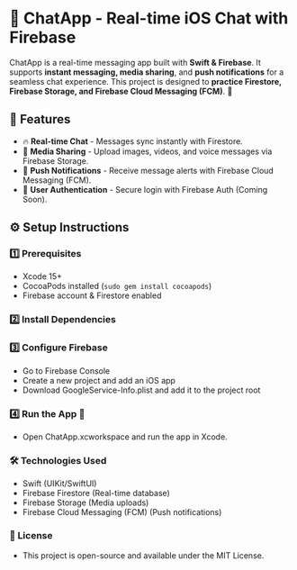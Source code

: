 # 📲 ChatApp - Real-time iOS Chat with Firebase  

ChatApp is a real-time messaging app built with **Swift & Firebase**. It supports **instant messaging, media sharing**, and **push notifications** for a seamless chat experience. This project is designed to **practice Firestore, Firebase Storage, and Firebase Cloud Messaging (FCM)**. 🚀  

## 📌 Features  
- 🔥 **Real-time Chat** - Messages sync instantly with Firestore.  
- 📸 **Media Sharing** - Upload images, videos, and voice messages via Firebase Storage.  
- 📩 **Push Notifications** - Receive message alerts with Firebase Cloud Messaging (FCM).  
- 👥 **User Authentication** - Secure login with Firebase Auth (Coming Soon).  

## ⚙️ Setup Instructions  

### 1️⃣ Prerequisites  
- Xcode 15+  
- CocoaPods installed (`sudo gem install cocoapods`)  
- Firebase account & Firestore enabled  

### 2️⃣ Install Dependencies  

### 3️⃣ Configure Firebase
- Go to Firebase Console
- Create a new project and add an iOS app
- Download GoogleService-Info.plist and add it to the project root

### 4️⃣ Run the App 🚀
- Open ChatApp.xcworkspace and run the app in Xcode.

### 🛠 Technologies Used
- Swift (UIKit/SwiftUI)
- Firebase Firestore (Real-time database)
- Firebase Storage (Media uploads)
- Firebase Cloud Messaging (FCM) (Push notifications)

### 📜 License
- This project is open-source and available under the MIT License.
